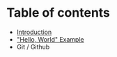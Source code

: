 # Table of contents

* [Introduction](README.md)
* ["Hello, World" Example](hello-world-example.md)
* Git / Github

